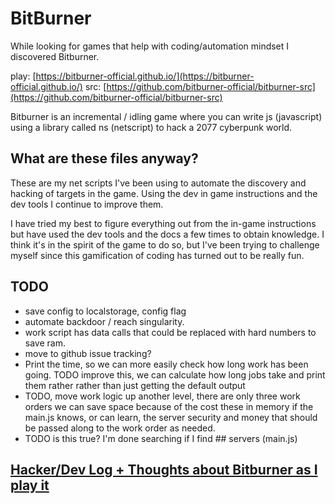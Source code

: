 # BitBurner

While looking for games that help with coding/automation mindset I discovered Bitburner.

play: [https://bitburner-official.github.io/](https://bitburner-official.github.io/)
src: [https://github.com/bitburner-official/bitburner-src](https://github.com/bitburner-official/bitburner-src)

Bitburner is an incremental / idling game where you can write js (javascript) using a library called ns (netscript) to hack a 2077 cyberpunk world.

## What are these files anyway?

These are my net scripts I've been using to automate the discovery and hacking of targets in the game. Using the dev in game instructions and the dev tools I continue to improve them.

I have tried my best to figure everything out from the in-game instructions but have used the dev tools and the docs a few times to obtain knowledge. I think it's in the spirit of the game to do so, but I've been trying to challenge myself since this gamification of coding has turned out to be really fun.

## TODO

* save config to localstorage, config flag
* automate backdoor / reach singularity.
* work script has data calls that could be replaced with hard numbers to save ram.
* move to github issue tracking?
* Print the time, so we can more easily check how long work has been going. TODO improve this, we can calculate how long jobs take and print them rather
rather than just getting the default output
* TODO, move work logic up another level, there are only three work orders
we can save space because of the cost these in memory
if the main.js knows, or can learn, the server security and money
that should be passed along to the work order as needed.
* TODO is this true? I'm done searching if I find ## servers (main.js)

## [Hacker/Dev Log + Thoughts about Bitburner as I play it](/devlog.txt)
